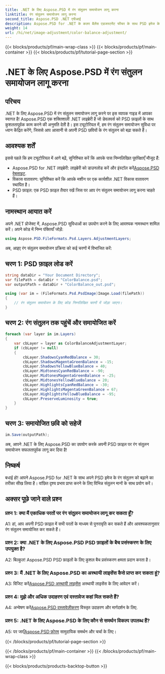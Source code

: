 ```yaml
---
title: .NET के लिए Aspose.PSD में रंग संतुलन समायोजन लागू करना
linktitle: रंग संतुलन समायोजन लागू करना
second_title: Aspose.PSD .NET एपीआई
description: Aspose.PSD for .NET के कलर बैलेंस एडजस्टमेंट फीचर के साथ PSD इमेज के रंगों को आसानी से निखारें। शानदार नतीजों के लिए हमारी चरण-दर-चरण गाइड का पालन करें।
weight: 14
url: /hi/net/image-adjustment/color-balance-adjustment/
---
```


{{< blocks/products/pf/main-wrap-class >}}
{{< blocks/products/pf/main-container >}}
{{< blocks/products/pf/tutorial-page-section >}}

# .NET के लिए Aspose.PSD में रंग संतुलन समायोजन लागू करना

## परिचय

.NET के लिए Aspose.PSD में रंग संतुलन समायोजन लागू करने पर इस व्यापक गाइड में आपका स्वागत है! Aspose.PSD एक शक्तिशाली .NET लाइब्रेरी है जो डेवलपर्स को PSD फ़ाइलों के साथ कुशलतापूर्वक काम करने की अनुमति देती है। इस ट्यूटोरियल में, हम रंग संतुलन समायोजन सुविधा पर ध्यान केंद्रित करेंगे, जिससे आप आसानी से अपनी PSD छवियों के रंग संतुलन को बढ़ा सकते हैं।

## आवश्यक शर्तें

इससे पहले कि हम ट्यूटोरियल में आगे बढ़ें, सुनिश्चित करें कि आपके पास निम्नलिखित पूर्वापेक्षाएँ मौजूद हैं:

-  Aspose.PSD for .NET लाइब्रेरी: लाइब्रेरी को डाउनलोड करें और इंस्टॉल करें[Aspose.PSD वेबसाइट](https://releases.aspose.com/psd/net/).
- विकास वातावरण: सुनिश्चित करें कि आपके मशीन पर एक कार्यशील .NET विकास वातावरण स्थापित है।
- PSD फ़ाइल: एक PSD फ़ाइल तैयार रखें जिस पर आप रंग संतुलन समायोजन लागू करना चाहते हैं।

## नामस्थान आयात करें

अपने .NET प्रोजेक्ट में, Aspose.PSD सुविधाओं का उपयोग करने के लिए आवश्यक नामस्थान शामिल करें। अपने कोड में निम्न पंक्तियाँ जोड़ें:

```csharp
using Aspose.PSD.FileFormats.Psd.Layers.AdjustmentLayers;
```

अब, आइए रंग संतुलन समायोजन प्रक्रिया को कई चरणों में विभाजित करें:

## चरण 1: PSD फ़ाइल लोड करें

```csharp
string dataDir = "Your Document Directory";
var filePath = dataDir + "ColorBalance.psd";
var outputPath = dataDir + "ColorBalance_out.psd";

using (var im = (FileFormats.Psd.PsdImage)Image.Load(filePath))
{
    // रंग संतुलन समायोजन के लिए कोड निम्नलिखित चरणों में जोड़ा जाएगा।
}
```

## चरण 2: रंग संतुलन तक पहुंचें और समायोजित करें

```csharp
foreach (var layer in im.Layers)
{
    var cbLayer = layer as ColorBalanceAdjustmentLayer;
    if (cbLayer != null)
    {
        cbLayer.ShadowsCyanRedBalance = 30;
        cbLayer.ShadowsMagentaGreenBalance = -15;
        cbLayer.ShadowsYellowBlueBalance = 40;
        cbLayer.MidtonesCyanRedBalance = -90;
        cbLayer.MidtonesMagentaGreenBalance = -25;
        cbLayer.MidtonesYellowBlueBalance = 20;
        cbLayer.HighlightsCyanRedBalance = -30;
        cbLayer.HighlightsMagentaGreenBalance = 67;
        cbLayer.HighlightsYellowBlueBalance = -95;
        cbLayer.PreserveLuminosity = true;
    }
}
```

## चरण 3: समायोजित छवि को सहेजें

```csharp
im.Save(outputPath);
```

अब, आपने .NET के लिए Aspose.PSD का उपयोग करके अपनी PSD फ़ाइल पर रंग संतुलन समायोजन सफलतापूर्वक लागू कर दिया है!

## निष्कर्ष

बधाई हो! आपने Aspose.PSD for .NET के साथ अपने PSD इमेज के रंग संतुलन को बढ़ाने का तरीका सीख लिया है। वांछित दृश्य प्रभाव प्राप्त करने के लिए विभिन्न संतुलन मानों के साथ प्रयोग करें।

## अक्सर पूछे जाने वाले प्रश्न

### प्रश्न 1: क्या मैं एकाधिक परतों पर रंग संतुलन समायोजन लागू कर सकता हूँ?

A1: हां, आप अपनी PSD फ़ाइल में सभी परतों के माध्यम से पुनरावृति कर सकते हैं और आवश्यकतानुसार रंग संतुलन समायोजित कर सकते हैं।

### प्रश्न 2: क्या .NET के लिए Aspose.PSD PSD फ़ाइलों के बैच प्रसंस्करण के लिए उपयुक्त है?

A2: बिल्कुल! Aspose.PSD PSD फ़ाइलों के लिए कुशल बैच प्रसंस्करण क्षमता प्रदान करता है।

### प्रश्न 3: मैं .NET के लिए Aspose.PSD का अस्थायी लाइसेंस कैसे प्राप्त कर सकता हूं?

 A3: विजिट करें[Aspose.PSD अस्थायी लाइसेंस](https://purchase.aspose.com/temporary-license/) अस्थायी लाइसेंस के लिए आवेदन करें।

### प्रश्न 4: मुझे और अधिक उदाहरण एवं दस्तावेज कहां मिल सकते हैं?

 A4: अन्वेषण करें[Aspose.PSD दस्तावेज़ीकरण](https://reference.aspose.com/psd/net/) विस्तृत उदाहरण और मार्गदर्शन के लिए.

### प्रश्न 5: .NET के लिए Aspose.PSD के लिए कौन से समर्थन विकल्प उपलब्ध हैं?

 A5: पर जाएँ[Aspose.PSD फ़ोरम](https://forum.aspose.com/c/psd/34) सामुदायिक समर्थन और चर्चा के लिए।

{{< /blocks/products/pf/tutorial-page-section >}}

{{< /blocks/products/pf/main-container >}}
{{< /blocks/products/pf/main-wrap-class >}}

{{< blocks/products/products-backtop-button >}}
